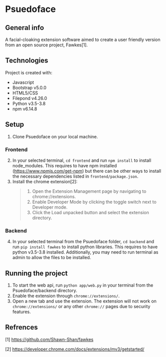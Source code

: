 # Psuedoface

## General info
A facial-cloaking extension software aimed to create a user friendly version from an open source project, Fawkes[1].
	
## Technologies
Project is created with:
* Javascript
* Bootstrap v5.0.0
* HTML5/CSS
* Filepond v4.26.0
* Python v3.5-3.8
* npm v6.14.8
	
## Setup
1. Clone Psuedoface on your local machine.
### Frontend
2. In your selected terminal, `cd frontend` and run `npm install` to install node_modules. This requires to have npm installed (https://www.npmjs.com/get-npm) but there can be other ways to install the necessary dependencies listed in `frontend/package.json`.
3. Install the chrome extension[2]:
	> 1. Open the Extension Management page by navigating to chrome://extensions.
	> 2. Enable Developer Mode by clicking the toggle switch next to Developer mode.
	> 3. Click the Load unpacked button and select the extension directory.
### Backend
4. In your selected terminal from the Psuedoface folder, `cd backend` and run `pip install fawkes` to install python libraries. This requires to have python v3.5-3.8 installed. Additionally, you may need to run terminal as admin to allow the files to be installed.

## Running the project
1. To start the web api, run `python app/web.py` in your terminal from the Psuedoface/backend directory.
2. Enable the extension through `chrome://extensions/`.
3. Open a new tab and use the extension. The extension will not work on `chrome://extensions/` or any other `chrome://` pages due to security features.

## Refrences
[1] https://github.com/Shawn-Shan/fawkes

[2] https://developer.chrome.com/docs/extensions/mv3/getstarted/
